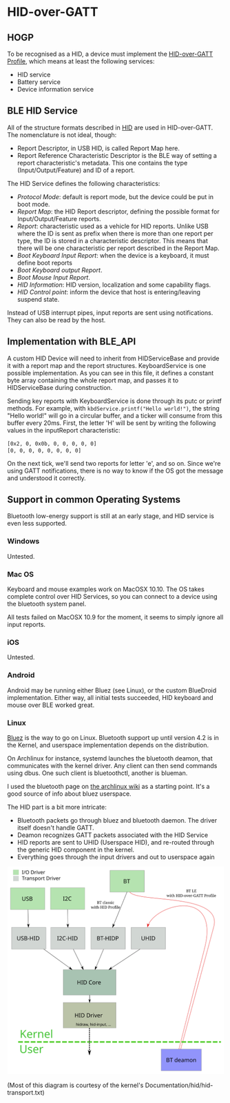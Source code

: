 # HID-over-GATT

## HOGP

To be recognised as a HID, a device must implement the [HID-over-GATT Profile][HOGP],
which means at least the following services:

- HID service
- Battery service
- Device information service

[HOGP]: https://developer.bluetooth.org/TechnologyOverview/Pages/HOGP.aspx "HID-over-GATT Profile"

## BLE HID Service

All of the structure formats described in [HID](HID.md) are used in HID-over-GATT.
The nomenclature is not ideal, though:

- Report Descriptor, in USB HID, is called Report Map here.
- Report Reference Characteristic Descriptor is the BLE way of setting a report
  characteristic's metadata. This one contains the type (Input/Output/Feature)
  and ID of a report.

The HID Service defines the following characteristics:

- *Protocol Mode*: default is report mode, but the device could be put in boot
  mode.
- *Report Map*: the HID Report descriptor, defining the possible format for
  Input/Output/Feature reports.
- *Report*: characteristic used as a vehicle for HID reports. Unlike USB where
  the ID is sent as prefix when there is more than one report per type, the ID
  is stored in a characteristic descriptor. This means that there will be one
  characteristic per report described in the Report Map.
- *Boot Keyboard Input Report*: when the device is a keyboard, it must define
  boot reports
- *Boot Keyboard output Report*.
- *Boot Mouse Input Report*.
- *HID Information*: HID version, localization and some capability flags.
- *HID Control point*: inform the device that host is entering/leaving suspend
  state.

Instead of USB interrupt pipes, input reports are sent using notifications.
They can also be read by the host.

## Implementation with BLE\_API

A custom HID Device will need to inherit from HIDServiceBase and provide it
with a report map and the report structures.
KeyboardService is one possible implementation. As you can see in this file, it
defines a constant byte array containing the whole report map, and passes it to
HIDServiceBase during construction.

Sending key reports with KeyboardService is done through its putc or printf
methods. For example, with `kbdService.printf("Hello world!")`, the string
"Hello world!" will go in a circular buffer, and a ticker will consume from
this buffer every 20ms.
First, the letter 'H' will be sent by writing the following values in the
inputReport characteristic:

    [0x2, 0, 0x0b, 0, 0, 0, 0, 0]
    [0, 0, 0, 0, 0, 0, 0, 0]

On the next tick, we'll send two reports for letter 'e', and so on. Since we're
using GATT notifications, there is no way to know if the OS got the message and
understood it correctly.

## Support in common Operating Systems

Bluetooth low-energy support is still at an early stage, and HID service is
even less supported.

### Windows

Untested.

### Mac OS

Keyboard and mouse examples work on MacOSX 10.10. The OS takes complete control
over HID Services, so you can connect to a device using the bluetooth system
panel.

All tests failed on MacOSX 10.9 for the moment, it seems to simply ignore all
input reports.

### iOS

Untested.

### Android

Android may be running either Bluez (see Linux), or the custom BlueDroid
implementation.
Either way, all initial tests succeeded, HID keyboard and mouse over BLE
worked great.

### Linux

[Bluez][bluez] is the way to go on Linux. Bluetooth support up until version
4.2 is in the Kernel, and userspace implementation depends on the distribution.

On Archlinux for instance, systemd launches the bluetooth deamon, that
communicates with the kernel driver. Any client can then send commands using
dbus. One such client is bluetoothctl, another is blueman.

I used the bluetooth page on [the archlinux wiki][archbt] as a starting point.
It's a good source of info about bluez userspace.

The HID part is a bit more intricate:

* Bluetooth packets go through bluez and bluetooth daemon. The driver itself
  doesn't handle GATT.
* Deamon recognizes GATT packets associated with the HID Service
* HID reports are sent to UHID (Userspace HID), and re-routed through the
  generic HID component in the kernel.
* Everything goes through the input drivers and out to userspace again

![HID Subsystem with BLE in Linux](Linux-HOGP.svg)

(Most of this diagram is courtesy of the kernel's
 Documentation/hid/hid-transport.txt)

[bluez]: http://www.bluez.org/download/ "Bluez"
[archbt]: https://wiki.archlinux.org/index.php/Bluetooth "Archlinux wiki: bluetooth"
